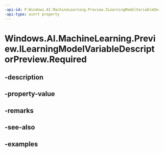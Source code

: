 ```yaml
---
-api-id: P:Windows.AI.MachineLearning.Preview.ILearningModelVariableDescriptorPreview.Required
-api-type: winrt property
---
```


<!-- Property syntax.
public bool Required { get; }
-->

# Windows.AI.MachineLearning.Preview.ILearningModelVariableDescriptorPreview.Required

## -description

## -property-value

## -remarks

## -see-also

## -examples

